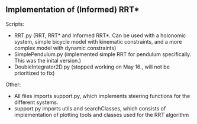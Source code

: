 ## Implementation of (Informed) RRT*

Scripts:
 - RRT.py (RRT, RRT* and Informed RRT*. Can be used with a holonomic system, simple bicycle model with kinematic constraints, and a more complex model with dynamic constraints)
 - SimplePendulum.py (implemented simple RRT for pendulum specifically. This was the inital version.)
 - DoubleIntegrator2D.py (stopped working on May 16., will not be prioritized to fix)
 
Other:
- All files imports support.py, which implements steering functions for the different systems.
- support.py imports utils and searchClasses, which consists of implementation of plotting tools and classes used for the RRT algorithm
